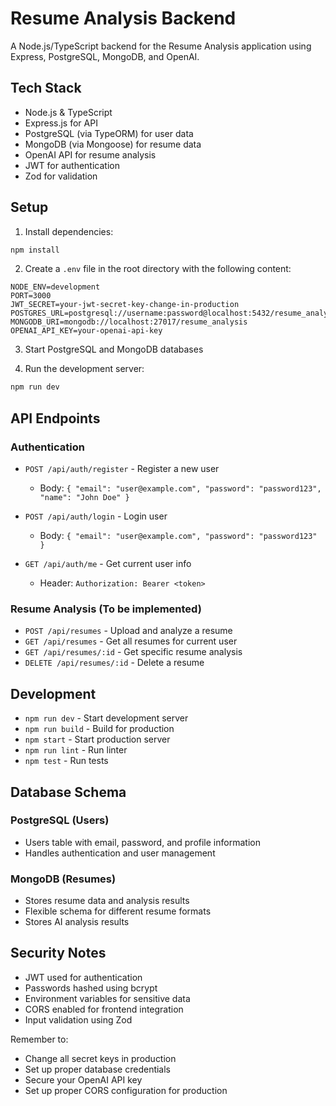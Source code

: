 # Resume Analysis Backend

A Node.js/TypeScript backend for the Resume Analysis application using Express, PostgreSQL, MongoDB, and OpenAI.

## Tech Stack

- Node.js & TypeScript
- Express.js for API
- PostgreSQL (via TypeORM) for user data
- MongoDB (via Mongoose) for resume data
- OpenAI API for resume analysis
- JWT for authentication
- Zod for validation

## Setup

1. Install dependencies:

```bash
npm install
```

2. Create a `.env` file in the root directory with the following content:

```
NODE_ENV=development
PORT=3000
JWT_SECRET=your-jwt-secret-key-change-in-production
POSTGRES_URL=postgresql://username:password@localhost:5432/resume_analysis
MONGODB_URI=mongodb://localhost:27017/resume_analysis
OPENAI_API_KEY=your-openai-api-key
```

3. Start PostgreSQL and MongoDB databases

4. Run the development server:

```bash
npm run dev
```

## API Endpoints

### Authentication

- `POST /api/auth/register` - Register a new user

  - Body: `{ "email": "user@example.com", "password": "password123", "name": "John Doe" }`

- `POST /api/auth/login` - Login user

  - Body: `{ "email": "user@example.com", "password": "password123" }`

- `GET /api/auth/me` - Get current user info
  - Header: `Authorization: Bearer <token>`

### Resume Analysis (To be implemented)

- `POST /api/resumes` - Upload and analyze a resume
- `GET /api/resumes` - Get all resumes for current user
- `GET /api/resumes/:id` - Get specific resume analysis
- `DELETE /api/resumes/:id` - Delete a resume

## Development

- `npm run dev` - Start development server
- `npm run build` - Build for production
- `npm start` - Start production server
- `npm run lint` - Run linter
- `npm test` - Run tests

## Database Schema

### PostgreSQL (Users)

- Users table with email, password, and profile information
- Handles authentication and user management

### MongoDB (Resumes)

- Stores resume data and analysis results
- Flexible schema for different resume formats
- Stores AI analysis results

## Security Notes

- JWT used for authentication
- Passwords hashed using bcrypt
- Environment variables for sensitive data
- CORS enabled for frontend integration
- Input validation using Zod

Remember to:

- Change all secret keys in production
- Set up proper database credentials
- Secure your OpenAI API key
- Set up proper CORS configuration for production
